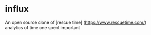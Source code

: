 # influx

An open source clone of [rescue time] (https://www.rescuetime.com/)
analytics of time one spent  important 
